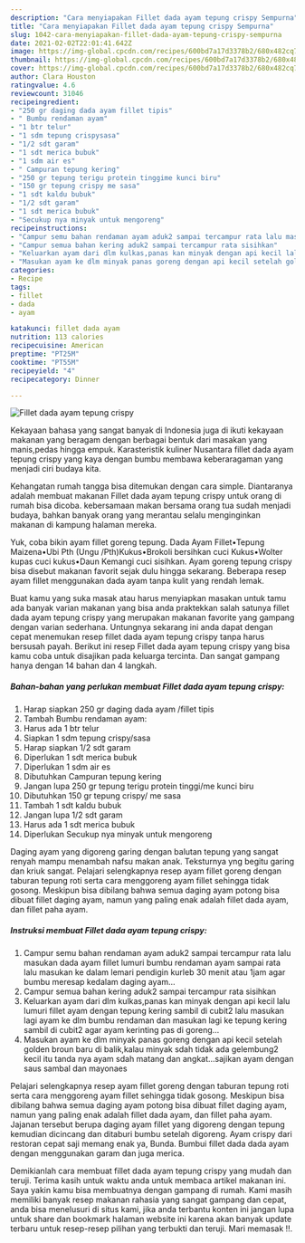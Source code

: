 ```yaml
---
description: "Cara menyiapakan Fillet dada ayam tepung crispy Sempurna"
title: "Cara menyiapakan Fillet dada ayam tepung crispy Sempurna"
slug: 1042-cara-menyiapakan-fillet-dada-ayam-tepung-crispy-sempurna
date: 2021-02-02T22:01:41.642Z
image: https://img-global.cpcdn.com/recipes/600bd7a17d3378b2/680x482cq70/fillet-dada-ayam-tepung-crispy-foto-resep-utama.jpg
thumbnail: https://img-global.cpcdn.com/recipes/600bd7a17d3378b2/680x482cq70/fillet-dada-ayam-tepung-crispy-foto-resep-utama.jpg
cover: https://img-global.cpcdn.com/recipes/600bd7a17d3378b2/680x482cq70/fillet-dada-ayam-tepung-crispy-foto-resep-utama.jpg
author: Clara Houston
ratingvalue: 4.6
reviewcount: 31046
recipeingredient:
- "250 gr daging dada ayam fillet tipis"
- " Bumbu rendaman ayam"
- "1 btr telur"
- "1 sdm tepung crispysasa"
- "1/2 sdt garam"
- "1 sdt merica bubuk"
- "1 sdm air es"
- " Campuran tepung kering"
- "250 gr tepung terigu protein tinggime kunci biru"
- "150 gr tepung crispy me sasa"
- "1 sdt kaldu bubuk"
- "1/2 sdt garam"
- "1 sdt merica bubuk"
- "Secukup nya minyak untuk mengoreng"
recipeinstructions:
- "Campur semu bahan rendaman ayam aduk2 sampai tercampur rata lalu masukan dada ayam fillet lumuri bumbu rendaman ayam sampai rata lalu masukan ke dalam lemari pendigin kurleb 30 menit atau 1jam agar bumbu meresap kedalam daging ayam..."
- "Campur semua bahan kering aduk2 sampai tercampur rata sisihkan"
- "Keluarkan ayam dari dlm kulkas,panas kan minyak dengan api kecil lalu lumuri fillet ayam dengan tepung kering sambil di cubit2 lalu masukan lagi ayam ke dlm bumbu rendaman dan masukan lagi ke tepung kering sambil di cubit2 agar ayam kerinting pas di goreng..."
- "Masukan ayam ke dlm minyak panas goreng dengan api kecil setelah golden broun baru di balik,kalau minyak sdah tidak ada gelembung2 kecil itu tanda nya ayam sdah matang dan angkat...sajikan ayam dengan saus sambal dan mayonaes"
categories:
- Recipe
tags:
- fillet
- dada
- ayam

katakunci: fillet dada ayam 
nutrition: 113 calories
recipecuisine: American
preptime: "PT25M"
cooktime: "PT55M"
recipeyield: "4"
recipecategory: Dinner

---
```



![Fillet dada ayam tepung crispy](https://img-global.cpcdn.com/recipes/600bd7a17d3378b2/680x482cq70/fillet-dada-ayam-tepung-crispy-foto-resep-utama.jpg)

Kekayaan bahasa yang sangat banyak di Indonesia juga di ikuti kekayaan makanan yang beragam dengan berbagai bentuk dari masakan yang manis,pedas hingga empuk. Karasteristik kuliner Nusantara fillet dada ayam tepung crispy yang kaya dengan bumbu membawa keberaragaman yang menjadi ciri budaya kita.


Kehangatan rumah tangga bisa ditemukan dengan cara simple. Diantaranya adalah membuat makanan Fillet dada ayam tepung crispy untuk orang di rumah bisa dicoba. kebersamaan makan bersama orang tua sudah menjadi budaya, bahkan banyak orang yang merantau selalu menginginkan makanan di kampung halaman mereka.

Yuk, coba bikin ayam fillet goreng tepung. Dada Ayam Fillet•Tepung Maizena•Ubi Pth (Ungu /Pth)Kukus•Brokoli bersihkan cuci Kukus•Wolter kupas cuci kukus•Daun Kemangi cuci sisihkan. Ayam goreng tepung crispy bisa disebut makanan favorit sejak dulu hingga sekarang. Beberapa resep ayam fillet menggunakan dada ayam tanpa kulit yang rendah lemak.

Buat kamu yang suka masak atau harus menyiapkan masakan untuk tamu ada banyak varian makanan yang bisa anda praktekkan salah satunya fillet dada ayam tepung crispy yang merupakan makanan favorite yang gampang dengan varian sederhana. Untungnya sekarang ini anda dapat dengan cepat menemukan resep fillet dada ayam tepung crispy tanpa harus bersusah payah.
Berikut ini resep Fillet dada ayam tepung crispy yang bisa kamu coba untuk disajikan pada keluarga tercinta. Dan sangat gampang hanya dengan 14 bahan dan 4 langkah.


<!--inarticleads1-->

##### Bahan-bahan yang perlukan membuat Fillet dada ayam tepung crispy:

1. Harap siapkan 250 gr daging dada ayam /fillet tipis
1. Tambah  Bumbu rendaman ayam:
1. Harus ada 1 btr telur
1. Siapkan 1 sdm tepung crispy/sasa
1. Harap siapkan 1/2 sdt garam
1. Diperlukan 1 sdt merica bubuk
1. Diperlukan 1 sdm air es
1. Dibutuhkan  Campuran tepung kering
1. Jangan lupa 250 gr tepung terigu protein tinggi/me kunci biru
1. Dibutuhkan 150 gr tepung crispy/ me sasa
1. Tambah 1 sdt kaldu bubuk
1. Jangan lupa 1/2 sdt garam
1. Harus ada 1 sdt merica bubuk
1. Diperlukan Secukup nya minyak untuk mengoreng


Daging ayam yang digoreng garing dengan balutan tepung yang sangat renyah mampu menambah nafsu makan anak. Teksturnya yng begitu garing dan kriuk sangat. Pelajari selengkapnya resep ayam fillet goreng dengan taburan tepung roti serta cara menggoreng ayam fillet sehingga tidak gosong. Meskipun bisa dibilang bahwa semua daging ayam potong bisa dibuat fillet daging ayam, namun yang paling enak adalah fillet dada ayam, dan fillet paha ayam. 

<!--inarticleads2-->

##### Instruksi membuat  Fillet dada ayam tepung crispy:

1. Campur semu bahan rendaman ayam aduk2 sampai tercampur rata lalu masukan dada ayam fillet lumuri bumbu rendaman ayam sampai rata lalu masukan ke dalam lemari pendigin kurleb 30 menit atau 1jam agar bumbu meresap kedalam daging ayam...
1. Campur semua bahan kering aduk2 sampai tercampur rata sisihkan
1. Keluarkan ayam dari dlm kulkas,panas kan minyak dengan api kecil lalu lumuri fillet ayam dengan tepung kering sambil di cubit2 lalu masukan lagi ayam ke dlm bumbu rendaman dan masukan lagi ke tepung kering sambil di cubit2 agar ayam kerinting pas di goreng...
1. Masukan ayam ke dlm minyak panas goreng dengan api kecil setelah golden broun baru di balik,kalau minyak sdah tidak ada gelembung2 kecil itu tanda nya ayam sdah matang dan angkat...sajikan ayam dengan saus sambal dan mayonaes


Pelajari selengkapnya resep ayam fillet goreng dengan taburan tepung roti serta cara menggoreng ayam fillet sehingga tidak gosong. Meskipun bisa dibilang bahwa semua daging ayam potong bisa dibuat fillet daging ayam, namun yang paling enak adalah fillet dada ayam, dan fillet paha ayam. Jajanan tersebut berupa daging ayam fillet yang digoreng dengan tepung kemudian dicincang dan ditaburi bumbu setelah digoreng. Ayam crispy dari restoran cepat saji memang enak ya, Bunda. Bumbui fillet dada dada ayam dengan menggunakan garam dan juga merica. 

Demikianlah cara membuat fillet dada ayam tepung crispy yang mudah dan teruji. Terima kasih untuk waktu anda untuk membaca artikel makanan ini. Saya yakin kamu bisa membuatnya dengan gampang di rumah. Kami masih memiliki banyak resep makanan rahasia yang sangat gampang dan cepat, anda bisa menelusuri di situs kami, jika anda terbantu konten ini jangan lupa untuk share dan bookmark halaman website ini karena akan banyak update terbaru untuk resep-resep pilihan yang terbukti dan teruji. Mari memasak !!. 
